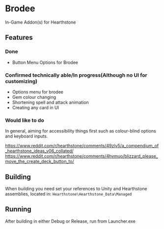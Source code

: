 # Brodee
In-Game Addon(s) for Hearthstone

## Features

### Done
* Button Menu Options for Brodee

### Confirmed technically able/In progress(Although no UI for customizing)
* Options menu for brodee
* Gem colour changing
* Shortening spell and attack animation
* Creating any card in UI

### Would like to do
In general, aiming for accessibility things first such as colour-blind options and keyboard inputs.

https://www.reddit.com/r/hearthstone/comments/49zlv5/a_compendium_of_hearthstone_ideas_v06_collated/
https://www.reddit.com/r/hearthstone/comments/4hvmuo/blizzard_please_move_the_create_deck_button_to/


## Building
When building you need set your references to Unity and Hearthstone assemblies, located in: `Hearthstone\Hearthstone_Data\Managed`

## Running
After building in either Debug or Release, run from Launcher.exe


